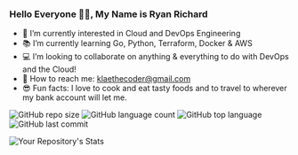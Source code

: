 ### Hello Everyone 👋🏽, My Name is Ryan Richard 

- 🤔 I’m currently interested in Cloud and DevOps Engineering
- 📚 I’m currently learning Go, Python, Terraform, Docker & AWS
- 💻 I’m looking to collaborate on anything & everything to do with DevOps and the Cloud!
- 📨 How to reach me: klaethecoder@gmail.com
- 😎 Fun facts: I love to cook and eat tasty foods and to travel to wherever my bank account will let me. 

![GitHub repo size](https://img.shields.io/github/repo-size/klaethecoder/REPOSITORY?style=plastic)
![GitHub language count](https://img.shields.io/github/languages/count/klaethecoder/REPOSITORY?style=plastic)
![GitHub top language](https://img.shields.io/github/languages/top/klaethecoder/REPOSITORY?style=plastic)
![GitHub last commit](https://img.shields.io/github/last-commit/klaethecoder/REPOSITORY?color=red&style=plastic)

![Your Repository's Stats](https://github-readme-stats.vercel.app/api?username=klaethecoder&show_icons=true)
